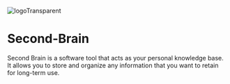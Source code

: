 ![logoTransparent](https://user-images.githubusercontent.com/66754038/210720200-fb25f5b7-dc9b-46ef-94b7-d2018e40a991.png)


# Second-Brain
Second Brain is a software tool that acts as your personal knowledge base. It allows you to store and organize any information that you want to retain for long-term use.

